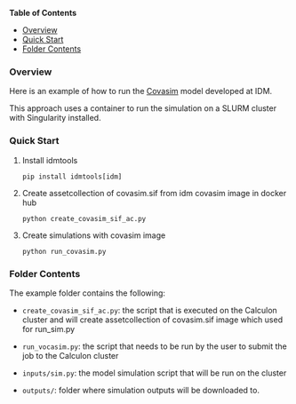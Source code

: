 <!-- START doctoc generated TOC please keep comment here to allow auto update -->
<!-- DON'T EDIT THIS SECTION, INSTEAD RE-RUN doctoc TO UPDATE -->
**Table of Contents**

- [Overview](#overview)
- [Quick Start](#quick-start)
- [Folder Contents](#folder-contents)

<!-- END doctoc generated TOC please keep comment here to allow auto update -->

### Overview

Here is an example of how to run the [Covasim] model developed at IDM.

This approach uses a container to run the simulation on a SLURM cluster
with Singularity installed.

### Quick Start

1. Install idmtools

   ```
   pip install idmtools[idm] 
   ```
2. Create assetcollection of covasim.sif from idm covasim image in docker hub

   ```
   python create_covasim_sif_ac.py
   ```
3. Create simulations with covasim image

   ```
   python run_covasim.py
   ```

### Folder Contents

The example folder contains the following:
- `create_covasim_sif_ac.py`: the script that is executed on the Calculon
  cluster and will create assetcollection of covasim.sif image which used for run_sim.py
  
- `run_vocasim.py`: the script that needs to be run by the user to submit the
  job to the Calculon cluster
- `inputs/sim.py`: the model simulation script that will be run on the
  cluster

- `outputs/`: folder where simulation outputs will be downloaded to.


<!-- Refs -->
[Covasim]: https://github.com/InstituteforDiseaseModeling/covasim
[idm Covasim from docker hub]: https://hub.docker.com/search?q=covasim&type=image
